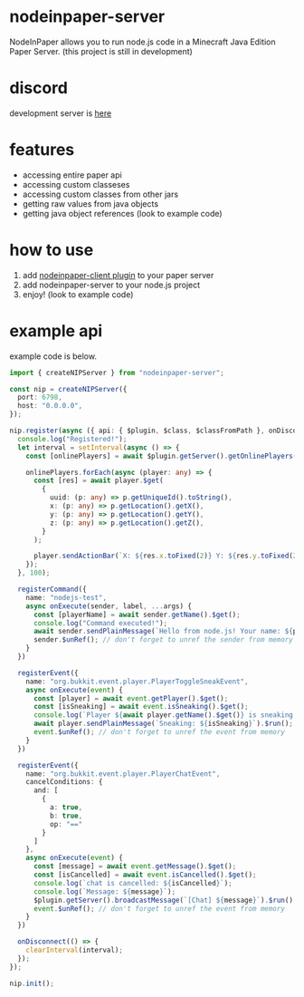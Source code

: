 # nodeinpaper-server
 NodeInPaper allows you to run node.js code in a Minecraft Java Edition Paper Server. (this project is still in development)

# discord
development server is [here](https://discord.gg/Gk8yruSrak)

# features
- accessing entire paper api
- accessing custom classeses
- accessing custom classes from other jars
- getting raw values from java objects
- getting java object references (look to example code)

# how to use
1. add [nodeinpaper-client plugin](https://github.com/NodeInPaper/nodeinpaper-client) to your paper server
2. add nodeinpaper-server to your node.js project
3. enjoy! (look to example code)

# example api
example code is below.
```ts
import { createNIPServer } from "nodeinpaper-server";

const nip = createNIPServer({
  port: 6798,
  host: "0.0.0.0",
});

nip.register(async ({ api: { $plugin, $class, $classFromPath }, onDisconnect, registerCommand, registerEvent }) => {
  console.log("Registered!");
  let interval = setInterval(async () => {
    const [onlinePlayers] = await $plugin.getServer().getOnlinePlayers().$get();

    onlinePlayers.forEach(async (player: any) => {
      const [res] = await player.$get(
        {
          uuid: (p: any) => p.getUniqueId().toString(),
          x: (p: any) => p.getLocation().getX(),
          y: (p: any) => p.getLocation().getY(),
          z: (p: any) => p.getLocation().getZ(),
        }
      );

      player.sendActionBar(`X: ${res.x.toFixed(2)} Y: ${res.y.toFixed(2)} Z: ${res.z.toFixed(2)}`).$run();
    });
  }, 100);

  registerCommand({
    name: "nodejs-test",
    async onExecute(sender, label, ...args) {
      const [playerName] = await sender.getName().$get();
      console.log("Command executed!");
      await sender.sendPlainMessage(`Hello from node.js! Your name: ${playerName}`).$run();
      sender.$unRef(); // don't forget to unref the sender from memory
    }
  })

  registerEvent({
    name: "org.bukkit.event.player.PlayerToggleSneakEvent",
    async onExecute(event) {
      const [player] = await event.getPlayer().$get();
      const [isSneaking] = await event.isSneaking().$get();
      console.log(`Player ${await player.getName().$get()} is sneaking: ${isSneaking}`);
      await player.sendPlainMessage(`Sneaking: ${isSneaking}`).$run();
      event.$unRef(); // don't forget to unref the event from memory
    }
  })

  registerEvent({
    name: "org.bukkit.event.player.PlayerChatEvent",
    cancelConditions: {
      and: [
        {
          a: true,
          b: true,
          op: "=="
        }
      ]
    },
    async onExecute(event) {
      const [message] = await event.getMessage().$get();
      const [isCancelled] = await event.isCancelled().$get();
      console.log(`chat is cancelled: ${isCancelled}`);
      console.log(`Message: ${message}`);
      $plugin.getServer().broadcastMessage(`[Chat] ${message}`).$run();
      event.$unRef(); // don't forget to unref the event from memory
    }
  })

  onDisconnect(() => {
    clearInterval(interval);
  });
});

nip.init();
```